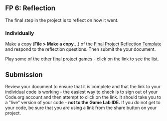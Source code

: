[//]: # (<p><iframe src="https://douglasurner.github.io/GDP1/units/4/U4L06-reflection/" width="100%" height="666px"></iframe></p>)

## FP 6: Reflection

The final step in the project is to reflect on how it went.

### Individually

Make a copy (**File > Make a copy...**) of the [Final Project Reflection Template](https://docs.google.com/document/d/1ElpMy5qJjl8QXDfFw3RkvGSh4VVGuu7Nc2flaN9rXzI/edit?usp=sharing) and respond to the reflection questions. Then submit the your document.

Play some of the other [final project games](https://docs.google.com/document/d/1sczTNA8fKhIPIc0AM7OU8opL-_u5qkUvo07pvg04AmM/edit?usp=sharing) - click on the link to see the list.

## Submission

Review your document to ensure that it is complete and that the link to your individual code is working - the easiest way to check is to sign out of your Code.org account and then attempt to click on the link. It should take you to a "live" version of your code - **not to the Game Lab IDE.** If you do not get to your code, be sure that you are using a link from the share button on your project.
